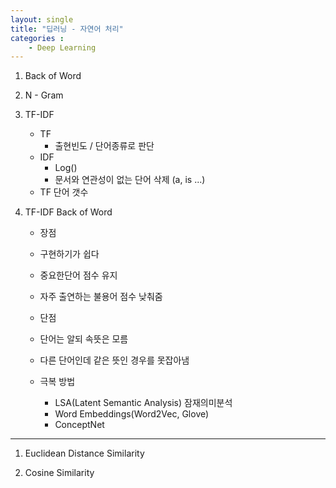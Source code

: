 ```yaml
---
layout: single
title: "딥러닝 - 자연어 처리"
categories : 
    - Deep Learning
---
```


1. Back of Word
2. N - Gram
3. TF-IDF
    - TF 
        - 출현빈도 / 단어종류로 판단
    - IDF
        - Log()
        - 문서와 연관성이 없는 단어 삭제 (a, is ...)
    - TF 단어 갯수

4. TF-IDF Back of Word
    - 장점
    - 구현하기가 쉽다
    - 중요한단어 점수 유지
    - 자주 출연하는 불용어 점수 낮춰줌

    - 단점
    - 단어는 알되 속뜻은 모름
    - 다른 단어인데 같은 뜻인 경우를 못잡아냄

    - 극복 방법
        - LSA(Latent Semantic Analysis) 잠재의미분석
        - Word Embeddings(Word2Vec, Glove)
        - ConceptNet


---

1. Euclidean Distance Similarity



2. Cosine Similarity